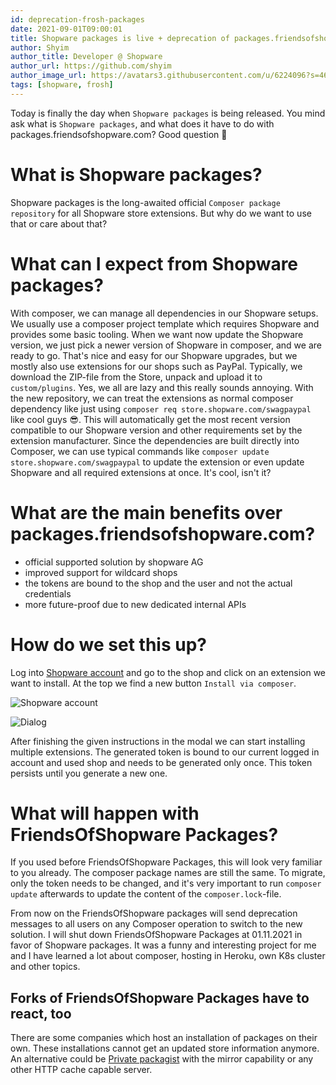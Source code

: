```yaml
---
id: deprecation-frosh-packages
date: 2021-09-01T09:00:01
title: Shopware packages is live + deprecation of packages.friendsofshopware.com
author: Shyim
author_title: Developer @ Shopware
author_url: https://github.com/shyim
author_image_url: https://avatars3.githubusercontent.com/u/6224096?s=460&u=18be3a2d46f07dd42fc2b6dee9b4b9b68bca28d2&v=4
tags: [shopware, frosh]
---
```


Today is finally the day when `Shopware packages` is being released. You mind ask what is `Shopware packages`, and what does it have to do with packages.friendsofshopware.com?
Good question 🙂

# What is Shopware packages?

Shopware packages is the long-awaited official `Composer package repository` for all Shopware store extensions. But why do we want to use that or care about that?

# What can I expect from Shopware packages?

With composer, we can manage all dependencies in our Shopware setups. We usually use a composer project template which requires Shopware and provides some basic tooling.
When we want now update the Shopware version, we just pick a newer version of Shopware in composer, and we are ready to go. 
That's nice and easy for our Shopware upgrades, but we mostly also use extensions for our shops such as PayPal. 
Typically, we download the ZIP-file from the Store, unpack and upload it to `custom/plugins`. Yes, we all are lazy and this really sounds annoying.
With the new repository, we can treat the extensions as normal composer dependency like just using `composer req store.shopware.com/swagpaypal` like cool guys 😎.
This will automatically get the most recent version compatible to our Shopware version and other requirements set by the extension manufacturer. 
Since the dependencies are built directly into Composer, we can use typical commands like `composer update store.shopware.com/swagpaypal` to update the extension or even update Shopware and all required extensions at once. It's cool, isn't it?

# What are the main benefits over packages.friendsofshopware.com?

- official supported solution by shopware AG
- improved support for wildcard shops
- the tokens are bound to the shop and the user and not the actual credentials
- more future-proof due to new dedicated internal APIs

# How do we set this up?

Log into [Shopware account](https://account.shopware.com) and go to the shop and click on an extension we want to install. At the top we find a new button `Install via composer`.

![Shopware account](https://i.imgur.com/K95hXNu.png)

![Dialog](https://i.imgur.com/PJg6gsL.png)

After finishing the given instructions in the modal we can start installing multiple extensions. The generated token is bound to our current logged in account and used shop and needs to be generated only once. This token persists until you generate a new one.


# What will happen with FriendsOfShopware Packages?

If you used before FriendsOfShopware Packages, this will look very familiar to you already. The composer package names are still the same. To migrate, only the token needs to be changed, and it's very important to run `composer update` afterwards to update the content of the `composer.lock`-file.

From now on the FriendsOfShopware packages will send deprecation messages to all users on any Composer operation to switch to the new solution. I will shut down FriendsOfShopware Packages at 01.11.2021 in favor of Shopware packages. It was a funny and interesting project for me and I have learned a lot about composer, hosting in Heroku, own K8s cluster and other topics. 

## Forks of FriendsOfShopware Packages have to react, too

There are some companies which host an installation of packages on their own. These installations cannot get an updated store information anymore. An alternative could be [Private packagist](https://packagist.com/) with the mirror capability or any other HTTP cache capable server.
